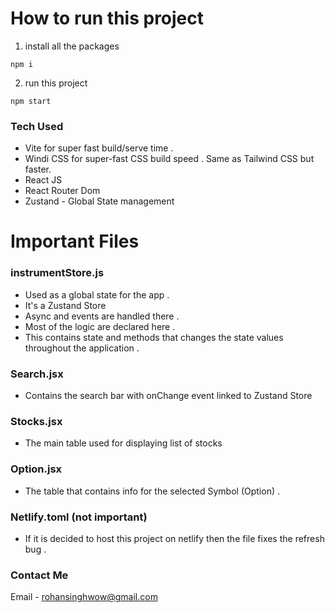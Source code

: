 # How to run this project

1. install all the packages

```
npm i
```

2. run this project

```
npm start
```

### Tech Used

- Vite for super fast build/serve time .
- Windi CSS for super-fast CSS build speed . Same as Tailwind CSS but faster.
- React JS
- React Router Dom
- Zustand - Global State management

# Important Files

### instrumentStore.js

- Used as a global state for the app .
- It's a Zustand Store
- Async and events are handled there .
- Most of the logic are declared here .
- This contains state and methods that changes the state values throughout the application .

### Search.jsx

- Contains the search bar with onChange event linked to Zustand Store

### Stocks.jsx

- The main table used for displaying list of stocks

### Option.jsx

- The table that contains info for the selected Symbol (Option) .

### Netlify.toml (not important)

- If it is decided to host this project on netlify then the file fixes the refresh bug .

### Contact Me

Email - rohansinghwow@gmail.com
